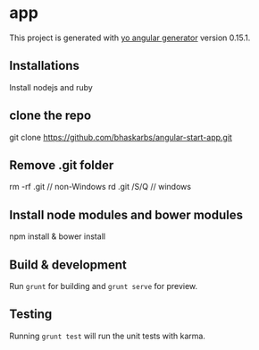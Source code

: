 # app

This project is generated with [yo angular generator](https://github.com/yeoman/generator-angular)
version 0.15.1.

## Installations

Install nodejs and ruby

## clone the repo

git clone https://github.com/bhaskarbs/angular-start-app.git

## Remove .git folder

rm -rf .git  // non-Windows
rd .git /S/Q // windows

## Install node modules and bower modules

npm install & bower install

## Build & development

Run `grunt` for building and `grunt serve` for preview.

## Testing

Running `grunt test` will run the unit tests with karma. 
